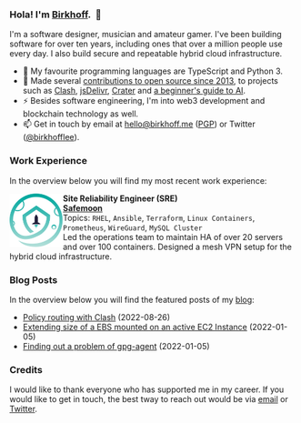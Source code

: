 <!-- built by gitlab-ci @ Fri Mar 01 2024 09:02:59 GMT+0000 (Coordinated Universal Time) -->
### Hola! I'm [Birkhoff](https://github.com/BirkhoffLee).&nbsp;&nbsp;👋

I'm a software designer, musician and amateur gamer. I've been building software for over ten years, including ones that over a million people use every day. I also build secure and repeatable hybrid cloud infrastructure.

- 🔨 My favourite programming languages are TypeScript and Python 3.
- 🌱 Made several [contributions to open source since 2013](https://github.com/BirkhoffLee), to projects such as [Clash](https://github.com/Dreamacro/clash), [jsDelivr](https://github.com/jsdelivr/www.jsdelivr.com), [Crater](https://github.com/crater-invoice/crater) and [a beginner's guide to AI](https://github.com/humphd/have-fun-with-machine-learning).
- ⚡ Besides software engineering, I'm into web3 development and blockchain technology as well.
- 📫 Get in touch by email at [hello@birkhoff.me](mailto:hello@birkhoff.me) ([PGP](https://birkhoff.me/pgp-key.txt)) or Twitter ([@birkhofflee](https://twitter.com/birkhofflee)).

### Work Experience
In the overview below you will find my most recent work experience:

<a href="https://safemoon.com/">
  <picture>
    <source media="(prefers-color-scheme: dark)" srcset="https://raw.githubusercontent.com/BirkhoffLee/BirkhoffLee/master/assets/safemoon-dark.svg">
    <source media="(prefers-color-scheme: light)" srcset="https://raw.githubusercontent.com/BirkhoffLee/BirkhoffLee/master/assets/safemoon.svg">
    <img align="left" height="94px" width="94px" alt="Safemoon Logo" src="https://raw.githubusercontent.com/BirkhoffLee/BirkhoffLee/master/assets/safemoon.svg">
  </picture>
</a>

**Site Reliability Engineer (SRE)** \
[**Safemoon**](https://safemoon.com/) \
Topics: `RHEL`, `Ansible`, `Terraform`, `Linux Containers`, `Prometheus`, `WireGuard`, `MySQL Cluster` \
Led the operations team to maintain HA of over 20 servers and over 100 containers. Designed a mesh VPN setup for the hybrid cloud infrastructure.
<br/>

### Blog Posts
In the overview below you will find the featured posts of my [blog](https://birkhoff.me/):

- [Policy routing with Clash](https://birkhoff.me/articles/policy-routing-with-clash) (2022-08-26)
- [Extending size of a EBS mounted on an active EC2 Instance](https://birkhoff.me/articles/extending-size-of-an-active-ebs-storage-attached-to-an-instance) (2022-01-05)
- [Finding out a problem of gpg-agent](https://birkhoff.me/articles/finding-out-a-problem-of-gpg-agent) (2022-01-05)

### Credits
I would like to thank everyone who has supported me in my career. If you would like to get in touch, the best tway to reach out would be via [email](mailto:hello@birkhoff.me) or [Twitter](https://twitter.com/birkhofflee).
